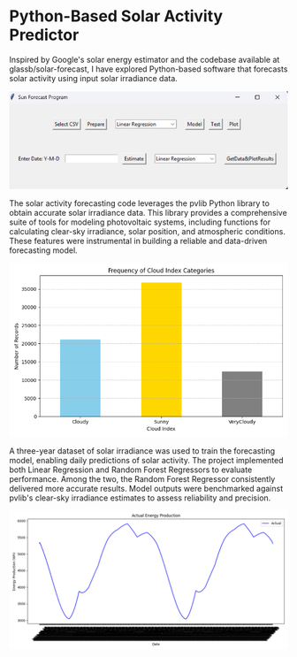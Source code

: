# Python-Based Solar Activity Predictor
Inspired by Google's solar energy estimator and the codebase available at glassb/solar-forecast, I have explored Python-based software that forecasts solar activity using input solar irradiance data.

![Alt text](gui.png)

The solar activity forecasting code leverages the pvlib Python library to obtain accurate solar irradiance data. This library provides a comprehensive suite of tools for modeling photovoltaic systems, including functions for calculating clear-sky irradiance, solar position, and atmospheric conditions. These features were instrumental in building a reliable and data-driven forecasting model.

![Alt text](Figure_1.png)

A three-year dataset of solar irradiance was used to train the forecasting model, enabling daily predictions of solar activity. The project implemented both Linear Regression and Random Forest Regressors to evaluate performance. Among the two, the Random Forest Regressor consistently delivered more accurate results. Model outputs were benchmarked against pvlib's clear-sky irradiance estimates to assess reliability and precision.

![Alt text](Figure_2.png)
